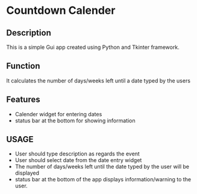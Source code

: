 # Countdown Calender

## Description
This is a  simple Gui app created using Python and Tkinter framework.

## Function
It calculates the number of days/weeks left until a date typed by the users

## Features
- Calender widget for entering dates
- status bar at the bottom for showing information

## USAGE
- User should type description as regards the event
- User should select date from the date entry widget
- The number of days/weeks left until the date typed by the user will be displayed
- status bar at the bottom of the app displays information/warning to the user.

